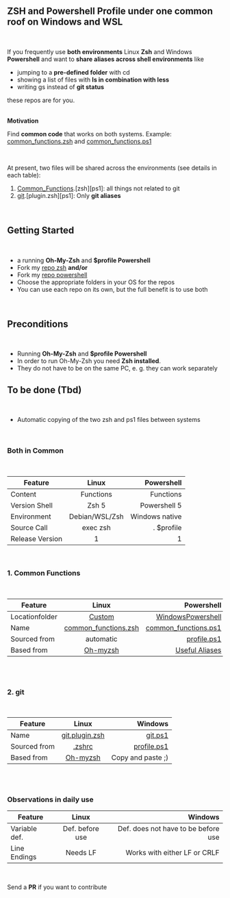 ## ZSH and Powershell Profile under one common roof on Windows and WSL
&nbsp;

If you frequently use **both environments** Linux **Zsh** and Windows **Powershell** and want to **share aliases across shell environments** like 

- jumping to a **pre-defined folder** with cd
- showing a list of files with **ls in combination with less**
- writing gs instead of **git status**

 these repos are for you.  
&nbsp;
 
  **Motivation**
   
  Find **common code** that works on both systems. Example: [common_functions.zsh](https://github.com/tik9/custom/blob/master/common_functions.zsh) and [common_functions.ps1](https://github.com/tik9/prs/blob/master/common_functions.ps1)

  &nbsp;

At present, two files will be shared across the environments (see details in each table):
1. [Common_Functions](###-1.-common_functions).[zsh][ps1]: all things not related to git
2. [git](###-2.-git).[plugin.zsh][ps1]: Only **git aliases**

&nbsp;

## Getting Started
&nbsp;

- a running **Oh-My-Zsh** and **$profile Powershell**
- Fork my [repo zsh](https://github.com/tik9/custom) **and/or**
- Fork my [repo powershell](https://github.com/tik9/prs)
- Choose the appropriate folders in your OS for the repos
- You can use each repo on its own, but the full benefit is to use both


&nbsp;

## Preconditions
&nbsp;

- Running **Oh-My-Zsh** and **$profile Powershell**
- In order to run Oh-My-Zsh you need **Zsh installed**.
- They do not have to be on the same PC, e. g. they can work separately
&nbsp;

## To be done (Tbd)
&nbsp;

- Automatic copying of the two zsh and ps1 files between systems

&nbsp;


### Both in Common 
&nbsp;

| Feature| Linux |  Powershell |
|----------|:-------------:|------:|
|Content   |  Functions | Functions
| Version Shell | Zsh 5 | Powershell 5 |
| Environment | Debian/WSL/Zsh   | Windows native |
| Source Call |  exec zsh |  . $profile|
|Release Version | 1 | 1

&nbsp;
### 1. Common Functions

&nbsp;

| Feature| Linux |  Powershell |
|----------|:-------------:|------:|
| Locationfolder | [Custom](https://github.com/tik9/custom)  | [WindowsPowershell](https://github.com/tik9/prs) |
| Name | [common_functions.zsh](https://github.com/tik9/custom/blob/master/common_functions.zsh) |[common_functions.ps1](https://github.com/tik9/prs/blob/master/common_functions.ps1)|
| Sourced from |  automatic | [profile.ps1](https://github.com/tik9/prs/blob/master/Microsoft.PowerShell_profile.ps1)|
| Based from| [Oh-myzsh](https://github.com/ohmyzsh/ohmyzsh) | [Useful Aliases](https://gist.github.com/timsneath/19867b12eee7fd5af2ba)


&nbsp;  
&nbsp;  
### 2. git
&nbsp;  

| Feature |     Linux    |  Windows |
|----------|:-------------:|------:|
| Name | [git.plugin.zsh](https://github.com/tik9/custom/blob/master/plugins/git/git.plugin.zsh) |[git.ps1](https://github.com/tik9/prs/blob/master/git.ps1)|
| Sourced from |  [.zshrc](https://github.com/tik9/custom/blob/master/.zshrc) |  [profile.ps1](https://github.com/tik9/prs/blob/master/Microsoft.PowerShell_profile.ps1)|
| Based from| [Oh-myzsh](https://github.com/ohmyzsh/ohmyzsh) | Copy and paste ;)

&nbsp;  
&nbsp;  


### Observations in daily use


| Feature |     Linux |  Windows |
|----------|:---------:|----------:|
Variable def. | Def. before use | Def. does not have to be before use
Line Endings | Needs LF | Works with either LF or CRLF

&nbsp;  

Send a **PR** if you want to contribute

&nbsp;  
